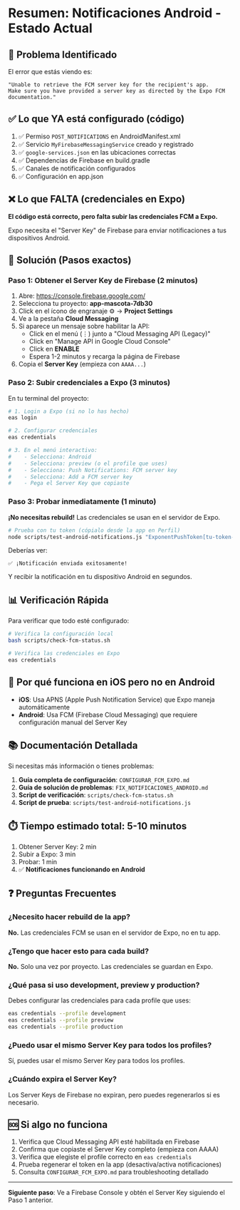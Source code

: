 # Resumen: Notificaciones Android - Estado Actual

## 🔴 Problema Identificado

El error que estás viendo es:

```
"Unable to retrieve the FCM server key for the recipient's app.
Make sure you have provided a server key as directed by the Expo FCM documentation."
```

## ✅ Lo que YA está configurado (código)

1. ✅ Permiso `POST_NOTIFICATIONS` en AndroidManifest.xml
2. ✅ Servicio `MyFirebaseMessagingService` creado y registrado
3. ✅ `google-services.json` en las ubicaciones correctas
4. ✅ Dependencias de Firebase en build.gradle
5. ✅ Canales de notificación configurados
6. ✅ Configuración en app.json

## ❌ Lo que FALTA (credenciales en Expo)

**El código está correcto, pero falta subir las credenciales FCM a Expo.**

Expo necesita el "Server Key" de Firebase para enviar notificaciones a tus dispositivos Android.

## 🚀 Solución (Pasos exactos)

### Paso 1: Obtener el Server Key de Firebase (2 minutos)

1. Abre: https://console.firebase.google.com/
2. Selecciona tu proyecto: **app-mascota-7db30**
3. Click en el ícono de engranaje ⚙️ → **Project Settings**
4. Ve a la pestaña **Cloud Messaging**
5. Si aparece un mensaje sobre habilitar la API:
   - Click en el menú (⋮) junto a "Cloud Messaging API (Legacy)"
   - Click en "Manage API in Google Cloud Console"
   - Click en **ENABLE**
   - Espera 1-2 minutos y recarga la página de Firebase
6. Copia el **Server Key** (empieza con `AAAA...`)

### Paso 2: Subir credenciales a Expo (3 minutos)

En tu terminal del proyecto:

```bash
# 1. Login a Expo (si no lo has hecho)
eas login

# 2. Configurar credenciales
eas credentials

# 3. En el menú interactivo:
#    - Selecciona: Android
#    - Selecciona: preview (o el profile que uses)
#    - Selecciona: Push Notifications: FCM server key
#    - Selecciona: Add a FCM server key
#    - Pega el Server Key que copiaste
```

### Paso 3: Probar inmediatamente (1 minuto)

**¡No necesitas rebuild!** Las credenciales se usan en el servidor de Expo.

```bash
# Prueba con tu token (cópialo desde la app en Perfil)
node scripts/test-android-notifications.js "ExponentPushToken[tu-token-aqui]"
```

Deberías ver:
```
✅ ¡Notificación enviada exitosamente!
```

Y recibir la notificación en tu dispositivo Android en segundos.

## 📊 Verificación Rápida

Para verificar que todo esté configurado:

```bash
# Verifica la configuración local
bash scripts/check-fcm-status.sh

# Verifica las credenciales en Expo
eas credentials
```

## 🎯 Por qué funciona en iOS pero no en Android

- **iOS**: Usa APNS (Apple Push Notification Service) que Expo maneja automáticamente
- **Android**: Usa FCM (Firebase Cloud Messaging) que requiere configuración manual del Server Key

## 📚 Documentación Detallada

Si necesitas más información o tienes problemas:

1. **Guía completa de configuración**: `CONFIGURAR_FCM_EXPO.md`
2. **Guía de solución de problemas**: `FIX_NOTIFICACIONES_ANDROID.md`
3. **Script de verificación**: `scripts/check-fcm-status.sh`
4. **Script de prueba**: `scripts/test-android-notifications.js`

## ⏱️ Tiempo estimado total: 5-10 minutos

1. Obtener Server Key: 2 min
2. Subir a Expo: 3 min
3. Probar: 1 min
4. ✅ **Notificaciones funcionando en Android**

## ❓ Preguntas Frecuentes

### ¿Necesito hacer rebuild de la app?
**No.** Las credenciales FCM se usan en el servidor de Expo, no en tu app.

### ¿Tengo que hacer esto para cada build?
**No.** Solo una vez por proyecto. Las credenciales se guardan en Expo.

### ¿Qué pasa si uso development, preview y production?
Debes configurar las credenciales para cada profile que uses:
```bash
eas credentials --profile development
eas credentials --profile preview
eas credentials --profile production
```

### ¿Puedo usar el mismo Server Key para todos los profiles?
Sí, puedes usar el mismo Server Key para todos los profiles.

### ¿Cuándo expira el Server Key?
Los Server Keys de Firebase no expiran, pero puedes regenerarlos si es necesario.

## 🆘 Si algo no funciona

1. Verifica que Cloud Messaging API esté habilitada en Firebase
2. Confirma que copiaste el Server Key completo (empieza con AAAA)
3. Verifica que elegiste el profile correcto en `eas credentials`
4. Prueba regenerar el token en la app (desactiva/activa notificaciones)
5. Consulta `CONFIGURAR_FCM_EXPO.md` para troubleshooting detallado

---

**Siguiente paso**: Ve a Firebase Console y obtén el Server Key siguiendo el Paso 1 anterior.
